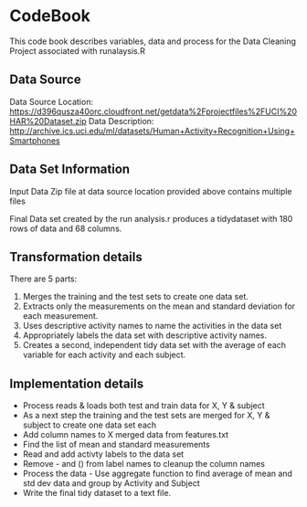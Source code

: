 # CodeBook

This code book describes variables, data and process for the Data Cleaning Project associated with runalaysis.R

## Data Source

Data Source Location: https://d396qusza40orc.cloudfront.net/getdata%2Fprojectfiles%2FUCI%20HAR%20Dataset.zip 
Data Description: http://archive.ics.uci.edu/ml/datasets/Human+Activity+Recognition+Using+Smartphones 

## Data Set Information
Input Data Zip file at data source location provided above contains multiple files 

Final Data set created by the run analysis.r produces a tidydataset with 180 rows of data and 68 columns.


## Transformation details

There are 5 parts:

1. Merges the training and the test sets to create one data set.
2. Extracts only the measurements on the mean and standard deviation for each measurement.
3. Uses descriptive activity names to name the activities in the data set
4. Appropriately labels the data set with descriptive activity names.
5. Creates a second, independent tidy data set with the average of each variable for each activity and each subject.

## Implementation details

* Process reads & loads both test and train data for X, Y & subject
* As a next step the training and the test sets are merged for X, Y & subject to create one data set each
* Add column names to X merged data from features.txt
* Find the list of mean and standard measurements 
* Read and add activty labels to the data set
* Remove - and () from label names to cleanup the column names
* Process the data - Use aggregate function to find average of mean and std dev data and group by Activity and Subject
* Write the final tidy dataset to a text file.
